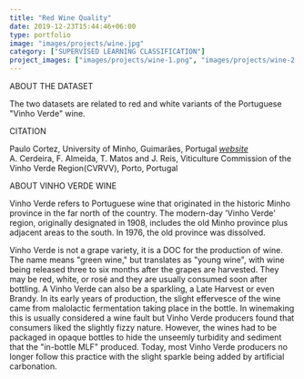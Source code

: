 ```yaml
---
title: "Red Wine Quality"
date: 2019-12-23T15:44:46+06:00
type: portfolio
image: "images/projects/wine.jpg"
category: ["SUPERVISED LEARNING CLASSIFICATION"]
project_images: ["images/projects/wine-1.png", "images/projects/wine-2.png"]
---
```


ABOUT THE DATASET

The two datasets are related to red and white variants of the Portuguese "Vinho Verde" wine.

CITATION

Paulo Cortez, University of Minho, Guimarães, Portugal *[website](http://www3.dsi.uminho.pt/pcortez)* \
A. Cerdeira, F. Almeida, T. Matos and J. Reis, Viticulture Commission of the Vinho Verde Region(CVRVV), Porto, Portugal

ABOUT VINHO VERDE WINE

Vinho Verde refers to Portuguese wine that originated in the historic Minho province in the far north of the country. The modern-day 'Vinho Verde' region, originally designated in 1908, includes the old Minho province plus adjacent areas to the south. In 1976, the old province was dissolved.

Vinho Verde is not a grape variety, it is a DOC for the production of wine. The name means "green wine," but translates as "young wine", with wine being released three to six months after the grapes are harvested. They may be red, white, or rosé and they are usually consumed soon after bottling. A Vinho Verde can also be a sparkling, a Late Harvest or even Brandy. In its early years of production, the slight effervesce of the wine came from malolactic fermentation taking place in the bottle. In winemaking this is usually considered a wine fault but Vinho Verde producers found that consumers liked the slightly fizzy nature. However, the wines had to be packaged in opaque bottles to hide the unseemly turbidity and sediment that the "in-bottle MLF" produced. Today, most Vinho Verde producers no longer follow this practice with the slight sparkle being added by artificial carbonation.

